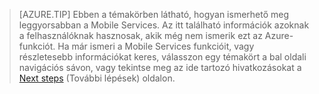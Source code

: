
>[AZURE.TIP] Ebben a témakörben látható, hogyan ismerhető meg leggyorsabban a Mobile Services. Az itt található információk azoknak a felhasználóknak hasznosak, akik még nem ismerik ezt az Azure-funkciót. Ha már ismeri a Mobile Services funkcióit, vagy részletesebb információkat keres, válasszon egy témakört a bal oldali navigációs sávon, vagy tekintse meg az ide tartozó hivatkozásokat a [Next steps](#next-steps) (További lépések) oldalon.

<!--HONumber=Sep16_HO4-->



